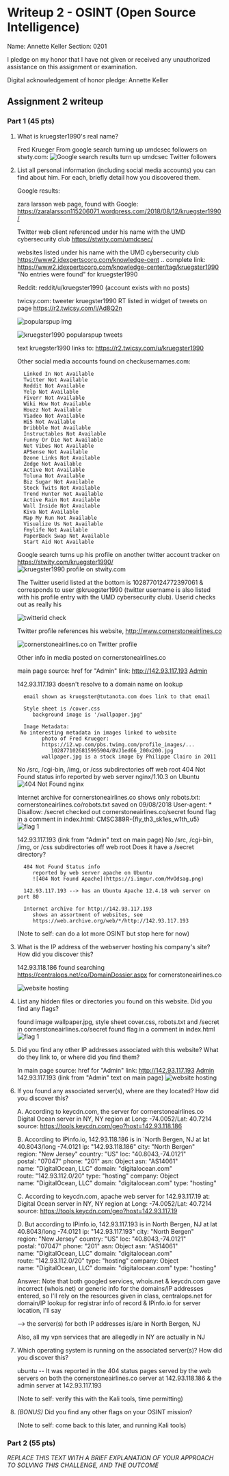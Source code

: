 Writeup 2 - OSINT (Open Source Intelligence)
======

Name: Annette Keller
Section: 0201

I pledge on my honor that I have not given or received any unauthorized assistance on this assignment or examination.

Digital acknowledgement of honor pledge: Annette Keller

## Assignment 2 writeup

### Part 1 (45 pts)

1. What is kruegster1990's real name? 

   Fred Krueger
   From google search turning up umdcsec followers on stwty.com:
   ![Google search results turn up umdcsec Twitter followers](https://i.imgur.com/Fx99LwO.png)

2. List all personal information (including social media accounts) you can find about him. For each, briefly detail how you discovered them.

   Google results:

   zara larsson web page, found with Google:
      https://zaralarsson115206071.wordpress.com/2018/08/12/kruegster1990/

   Twitter web client referenced under his name with the UMD cybersecurity club 
      https://stwity.com/umdcsec/

   websites listed under his name with the UMD cybersecurity club 
      https://www2.idexpertscorp.com/knowledge-cent ..
      complete link: 
         https://www2.idexpertscorp.com/knowledge-center/tag/kruegster1990
      "No entries were found" for kruegster1990
	
   Reddit:
      reddit/u/kruegster1990 (account exists with no posts)
      
   twicsy.com: tweeter kruegster1990 RT listed in widget of tweets on page
      https://r2.twicsy.com/i/Ad8Q2n

      ![popularspup img](https://i.imgur.com/waHp4RO.png)
		
      ![kruegster1990 popularspup tweets](https://i.imgur.com/GzUU61F.png)
		
      text kruegster1990 links to: https://r2.twicsy.com/u/kruegster1990

      Other social media accounts found on checkusernames.com:
   
         Linked In Not Available
         Twitter Not Available
         Reddit Not Available
         Yelp Not Available
         Fiverr Not Available
         Wiki How Not Available
         Houzz Not Available
         Viadeo Not Available
         Hi5 Not Available
         Dribbble Not Available
         Instructables Not Available
         Funny Or Die Not Available
         Net Vibes Not Available
         APSense Not Available
         Dzone Links Not Available
         Zedge Not Available
         Active Not Available
         Toluna Not Available
         Biz Sugar Not Available
         Stock Twits Not Available
         Trend Hunter Not Available
         Active Rain Not Available
         Wall Inside Not Available
         Kiva Not Available
         Map My Run Not Available
         Visualize Us Not Available
         Fmylife Not Available
         PaperBack Swap Not Available
         Start Aid Not Available

   Google search turns up his profile on another twitter account tracker on 
      https://stwity.com/kruegster1990/
      ![kruegster1990 profile on stwity.com](https://i.imgur.com/KT8EXvH.png)

      The Twitter userid listed at the bottom is 1028770124772397061 & corresponds to user @kruegster1990 (twitter username is also listed with his profile entry with the UMD cybersecurity club). Userid checks out as really his

      ![twitterid check](https://i.imgur.com/OvtiO6H.png)
	
      Twitter profile references his website, http://www.cornerstoneairlines.co

      ![cornerstoneairlines.co on Twitter profile](https://i.imgur.com/dNwozrd.png)
	
      Other info in media posted on cornerstoneairlines.co

      main page source:
         href for "Admin" link: http://142.93.117.193
	 <a class="nav-link" href="http://142.93.117.193">Admin</a>

	 142.93.117.193 doesn't resolve to a domain name on lookup

         email shown as kruegster@tutanota.com does link to that email

         Style sheet is /cover.css
            background image is '/wallpaper.jpg"
			
         Image Metadata: 
	    No interesting metadata in images linked to website
               photo of Fred Krueger: 
               https://i2.wp.com/pbs.twimg.com/profile_images/...
                  1028771026815995904/BVJ1ed66_200x200.jpg
               wallpaper.jpg is a stock image by Philippe Clairo in 2011

      No /src, /cgi-bin, /img, or /css subdirectories off web root
      404 Not Found status info
         reported by web server nginx/1.10.3 on Ubuntu
         ![404 Not Found nginx](https://i.imgur.com/MDtrVrZ.png)
			
      Internet archive for cornerstoneairlines.co shows only robots.txt: 
	 cornerstoneairlines.co/robots.txt saved on 09/08/2018
            User-agent: *
            Disallow: /secret
         checked out cornerstoneairlines.co/secret
         found flag in a comment in index.html: 
            CMSC389R-{fly_th3_sk1es_w1th_u5}
            ![flag 1](https://i.imgur.com/MDtrVrZ.png)
			
      142.93.117.193 (link from "Admin" text on main page) 
         No /src, /cgi-bin, /img, or /css subdirectories off web root
         Does it have a /secret directory?

         404 Not Found Status info
            reported by web server apache on Ubuntu
            ![404 Not Found Apache](https://i.imgur.com/MvOdsag.png)
		
         142.93.117.193 --> has an Ubuntu Apache 12.4.18 web server on port 80

         Internet archive for http://142.93.117.193
            shows an assortment of websites, see 
            https://web.archive.org/web/*/http://142.93.117.193

      (Note to self: can do a lot more OSINT but stop here for now)

3. What is the IP address of the webserver hosting his company's site? How did you discover this? 

   142.93.118.186
   found searching https://centralops.net/co/DomainDossier.aspx for
      cornerstoneairlines.co

   ![website hosting](https://i.imgur.com/2gwGf1u.png)

4. List any hidden files or directories you found on this website. Did you find any flags?

   found image wallpaper.jpg, style sheet cover.css, robots.txt and /secret
   in cornerstoneairlines.co/secret found flag in a comment in index.html
   ![flag 1](https://i.imgur.com/kWcLFWw.png)

5. Did you find any other IP addresses associated with this website? What do they link to, or where did you find them?

   In main page source:
      href for "Admin" link: http://142.93.117.193
	<a class="nav-link" href="http://142.93.117.193">Admin</a>
	142.93.117.193 (link from "Admin" text on main page) 
   ![website hosting](https://i.imgur.com/Wtuw85X.png)
		
6. If you found any associated server(s), where are they located? How did you discover this?
   
   A. According to keycdn.com, the server for cornerstoneairlines.co
      Digital Ocean server in NY, NY region at Long: -74.0052/Lat: 40.7214 
         source: https://tools.keycdn.com/geo?host=142.93.118.186

   B. According to IPinfo.io, 142.93.118.186 is in 
      `North Bergen, NJ at lat 40.8043/long -74.0121
         ip: "142.93.118.186"
         city: "North Bergen"
         region: "New Jersey"
         country: "US"
         loc: "40.8043,-74.0121"
         postal: "07047"
         phone: "201"
         asn: Object
         asn: "AS14061"
         name: "DigitalOcean, LLC"
         domain: "digitalocean.com"
         route: "142.93.112.0/20"
         type: "hosting"
         company: Object
         name: "DigitalOcean, LLC"
         domain: "digitalocean.com"
         type: "hosting"

   C. According to keycdn.com, apache web server for 142.93.117.19 at:
      Digital Ocean server in NY, NY region at Long: -74.0052/Lat: 40.7214 
      source: https://tools.keycdn.com/geo?host=142.93.117.19

   D. But according to IPinfo.io, 142.93.117.193 is in 
      North Bergen, NJ at lat 40.8043/long -74.0121
         ip: "142.93.117.193"
         city: "North Bergen"
         region: "New Jersey"
         country: "US"
         loc: "40.8043,-74.0121"
         postal: "07047"
         phone: "201"
         asn: Object
         asn: "AS14061"
         name: "DigitalOcean, LLC"
         domain: "digitalocean.com"
         route: "142.93.112.0/20"
         type: "hosting"
         company: Object
         name: "DigitalOcean, LLC"
         domain: "digitalocean.com"
         type: "hosting"
		
      Answer: Note that both googled services, whois.net & keycdn.com gave incorrect (whois.net) or generic info for the domains/IP addresses entered, so I'll rely on the resources given in class, centralops.net for domain/IP lookup for registrar info of record & IPinfo.io for server location, I'll say 

      --> the server(s) for both IP addresses is/are in North Bergen, NJ
      
      Also, all my vpn services that are allegedly in NY are actually in NJ

7. Which operating system is running on the associated server(s)? How did you discover this?

      ubuntu -- It was reported in the 404 status pages served by the web servers on both the cornerstoneairlines.co server at 142.93.118.186 & the admin server at 142.93.117.193

      (Note to self: verify this with the Kali tools, time permitting)

8. *(BONUS)* Did you find any other flags on your OSINT mission?

      (Note to self: come back to this later, and running Kali tools)


### Part 2 (55 pts)

*REPLACE THIS TEXT WITH A BRIEF EXPLANATION OF YOUR APPROACH TO SOLVING THIS CHALLENGE, AND THE OUTCOME*
